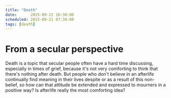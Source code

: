 ```yaml
---
title: "Death"
date:      2015-09-22 16:30:00
scheduled: 2015-09-21 07:30:00
tags: [death]
---
```

# From a secular perspective

Death is a topic that secular people often have a hard time discussing, especially in times of grief, because it's not very comforting to think that there's nothing after death. But people who don't believe in an afterlife continually find meaning in their lives despite or as a result of this non-belief, so how can that attitude be extended and expressed to mourners in a positive way? Is afterlife really the most comforting idea? 
